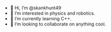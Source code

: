 - 👋 Hi, I’m @skankhunt49
- 👀 I’m interested in physics and robotics.
- 🌱 I’m currently learning C++.
- 💞️ I’m looking to collaborate on anything cool.

<!---
skankhunt49/skankhunt49 is a ✨ special ✨ repository because its `README.md` (this file) appears on your GitHub profile.
You can click the Preview link to take a look at your changes.
--->
